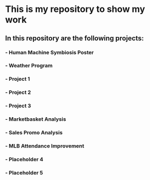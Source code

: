 # This is my repository to show my work
## In this repository are the following projects:
### - Human Machine Symbiosis Poster
### - Weather Program
### - Project 1
### - Project 2
### - Project 3
### - Marketbasket Analysis
### - Sales Promo Analysis
### - MLB Attendance Improvement  
### - Placeholder 4
### - Placeholder 5
